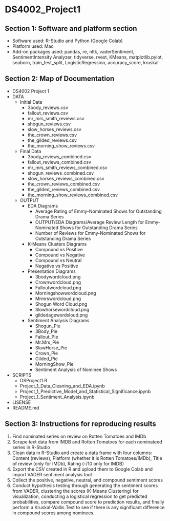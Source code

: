 # DS4002_Project1
## Section 1: Software and platform section
- Software used: R-Studio and Python (Google Colab)
- Platform used: Mac
- Add-on packages used: pandas, re, nltk, vaderSentiment, SentimentIntensity Analyzer, tidyverse, rvest, KMeans, matplotlib.pylot, seaborn, train_test_split, LogisticRegression, accuracy_score, kruskal

## Section 2: Map of Documentation

 * DS4002 Project 1
 * DATA
   * Initial Data
     * 3body_reviews.csv
     * fallout_reviews.csv
     * mr_mrs_smith_reviews.csv
     * shogun_reviews.csv
     * slow_horses_reviews.csv
     * the_crown_reviews.csv
     * the_gilded_reviews.csv
     * the_morning_show_reviews.csv
   * Final Data
     * 3body_reviews_combined.csv
     * fallout_reviews_combined.csv
     * mr_mrs_smith_reviews_combined.csv
     * shogun_reviews_combined.csv
     * slow_horses_reviews_combined.csv
     * the_crown_reviews_combined.csv
     * the_gilded_reviews_combined.csv
     * the_morning_show_reviews_combined.csv
   * OUTPUT
     * EDA Diagrams
       * Average Rating of Emmy-Nominated Shows for Outstanding Drama Series
       * OUTPUT/EDA Diagrams/Average Review Length for Emmy-Nominated Shows for Outstanding Drama Series
       * Number of Reviews for Emmy-Nominated Shows for Outstanding Drama Series
     * K-Means Clusters Diagrams
       * Compound vs Positive
       * Compound vs Negative
       * Compound vs Neutral
       * Negative vs Positive
     * Presentation Diagrams
       * 3bodywordcloud.png
       * Crownwordcloud.png
       * Falloutwordcloud.png
       * Morningshowwordcloud.png
       * Mrmrswordcloud.png
       * Shogun Word Cloud.png
       * Slowhorsewordcloud.png
       * gildedagewordsloud.png
     * Sentiment Analysis Diagrams
       * Shogun_Pie
       * 3Body_Pie
       * Fallout_Pie
       * Mr.Mrs_Pie
       * SlowHorse_Pie
       * Crown_Pie
       * Gilded_Pie
       * MorningShow_Pie
       * Sentiment Analysis of Nominee Shows
 * SCRIPTS
   * DSProject1.R
   * Project_1_Data_Cleaning_and_EDA.ipynb
   * Project_1_Predictive_Model_and_Statistical_Significance.ipynb
   * Project_1_Sentiment_Analysis.ipynb
 * LISENSE
 * README.md

## Section 3: Instructions for reproducing results

1. Find nominated series on review on Rotten Tomatoes and IMDb
2. Scrape text data from IMDB and Rotten Tomatoes for each nominateed series in R-Studio
3. Clean data in R-Studio and create a data frame with four columns: Content (reviews), Platform (whether it is Rotten Tomatoes/IMDb), Title of review (only for IMDb), Rating (-/10 only for IMDB)
4. Export the CSV created in R and upload them to Google Colab and import VADER sentiment analysis tool
5. Collect the positive, negative, neutral, and compound sentiment scores
6. Conduct hypothesis testing through generating the sentiment scores from VADER, clustering the scores (K-Means Clustering) for visualization, conducting a logistical regression to get predicted probabilities, compare compound score to prediction results, and finally perform a Kruskal-Wallis Test to see if there is any significant difference in compound scores among nominees.
